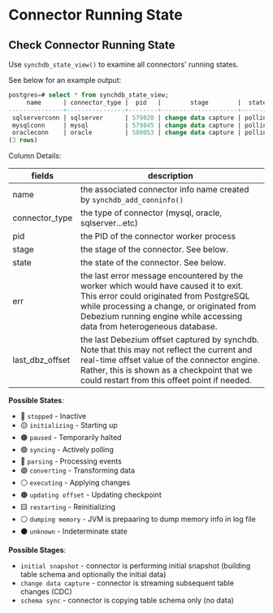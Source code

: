 # Connector Running State

## Check Connector Running State
Use `synchdb_state_view()` to examine all connectors' running states.

See below for an example output:
``` SQL
postgres=# select * from synchdb_state_view;
     name      | connector_type |  pid   |        stage        |  state  |   err    |                                           last_dbz_offset
---------------+----------------+--------+---------------------+---------+----------+------------------------------------------------------------------------------------------------------
 sqlserverconn | sqlserver      | 579820 | change data capture | polling | no error | {"commit_lsn":"0000006a:00006608:0003","snapshot":true,"snapshot_completed":false}
 mysqlconn     | mysql          | 579845 | change data capture | polling | no error | {"ts_sec":1741301103,"file":"mysql-bin.000009","pos":574318212,"row":1,"server_id":223344,"event":2}
 oracleconn    | oracle         | 580053 | change data capture | polling | no error | offset file not flushed yet
(3 rows)

```

Column Details:

| fields          | description |
|-|-|
| name   | the associated connector info name created by `synchdb_add_conninfo()`|
| connector_type       | the type of connector (mysql, oracle, sqlserver...etc)|
| pid             | the PID of the connector worker process|
| stage           | the stage of the connector. See below.|
| state           | the state of the connector. See below.|
| err             | the last error message encountered by the worker which would have caused it to exit. This error could originated from PostgreSQL while processing a change, or originated from Debezium running engine while accessing data from heterogeneous database. |
| last_dbz_offset | the last Debezium offset captured by synchdb. Note that this may not reflect the current and real-time offset value of the connector engine. Rather, this is shown as a checkpoint that we could restart from this offeet point if needed.|

**Possible States**:

- 🔴 `stopped` - Inactive
- 🟡 `initializing` - Starting up
- 🟠 `paused` - Temporarily halted
- 🟢 `syncing` - Actively polling
- 🔵 `parsing` - Processing events
- 🟣 `converting` - Transforming data
- ⚪ `executing` - Applying changes
- 🟤 `updating offset` - Updating checkpoint
- 🟨 `restarting` - Reinitializing
- ⚪ `dumping memory` - JVM is prepaaring to dump memory info in log file
- ⚫ `unknown` - Indeterminate state

**Possible Stages**:

- `initial snapshot` - connector is performing initial snapshot (building table schema and optionally the initial data)
- `change data capture` - connector is streaming subsequent table changes (CDC)
- `schema sync` - connector is copying table schema only (no data)